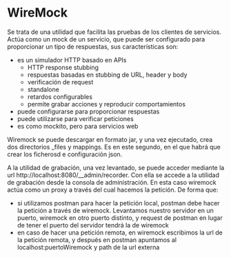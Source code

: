 # WireMock

Se trata de una utilidad que facilita las pruebas de los clientes de servicios. Actúa como un mock de un servicio, que puede ser configurado para proporcionar un tipo de respuestas, sus características son:

* es un simulador HTTP basado en APIs
  * HTTP response stubbing
  * respuestas basadas en stubbing de URL, header y body
  * verificación de request
  * standalone
  * retardos configurables
  * permite grabar acciones  y reproducir comportamientos
* puede configurarse para proporcionar respuestas
* puede utilizarse para verificar peticiones
* es como mockito, pero para servicios web

Wiremock se puede descargar en formato jar, y una vez ejecutado, crea dos directorios _files y mappings. Es en este segundo, en el que habrá que crear los ficherosd e configuración json.

A la utilidad de grabación, una vez levantado, se puede acceder mediante la url http://localhost:8080/__admin/recorder. Con ella se accede a la utilidad de grabación desde la consola de administración. En esta caso wiremock actúa como un proxy a través del cual hacemos la petición. De forma que:
* si utilizamos postman para hacer la petición local, postman debe hacer la petición a través de  wiremock. Levantamos nuestro servidor en un puerto, wiremock en otro puerto distinto, y request de postman en lugar de tener el puerto del servidor tendrá la de wiremock
* en caso de hacer una petición remota, en wiremock escribimos la url de la petición remota, y después en postman apuntamos al localhost:puertoWiremock y path de la url externa